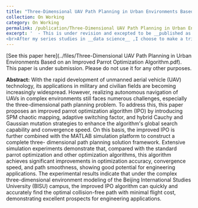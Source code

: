 ```yaml
---
title: "Three-Dimensional UAV Path Planning in Urban Environments Based on an Improved Parrot Optimization Algorithm"
collection: On Working
category: On Working
permalink: /publication/Three-Dimensional UAV Path Planning in Urban EnvironmentsBased
excerpt: '  - This is under revision and excepted to be __published as SCI paper in this year__ 
<br>After my series studies in __data science__ ,I choose to make a trial in algorithms.So my two classmates and I jointly proposed an Improved Parrot Optimization Algorithm (IPO). By incorporating chaotic mapping, an adaptive switching factor, and hybrid mutation strategies, we significantly enhanced the global search capability and convergence speed of UAV three-dimensional path planning. Additionally, I utilized MATLAB to create a three-dimensional map based on my alma mater, Beijing International Studies University (BISU), and conducted simulation experiments on this platform.'
---
```


[See this paper here](../files/Three-Dimensional UAV Path Planning in Urban Environments Based on an Improved Parrot Optimization Algorithm.pdf). <br/>
This paper is under submission. Please do not use it for any other purposes.

__Abstract:__ With the rapid development of unmanned aerial vehicle (UAV) technology, its
applications in military and civilian fields are becoming increasingly widespread. However, realizing autonomous navigation of UAVs in complex environments still faces numerous
challenges, especially the three-dimensional path planning problem. To address this, this paper
proposes an improved parrot optimization algorithm (IPO) by introducing SPM chaotic mapping, adaptive switching factor, and hybrid Cauchy and Gaussian mutation strategies to enhance the
algorithm's global search capability and convergence speed. On this basis, the improved IPO is
further combined with the MATLAB simulation platform to construct a complete three- dimensional path planning solution framework. Extensive simulation experiments demonstrate
that, compared with the standard parrot optimization and other optimization algorithms, this
algorithm achieves significant improvements in optimization accuracy, convergence speed, and
path smoothness, showing good potential for engineering applications. The experimental results
indicate that under the complex three-dimensional environment modeling of the Beijing
International Studies University (BISU) campus, the improved IPO algorithm can quickly and
accurately find the optimal collision-free path with minimal flight cost, demonstrating excellent
prospects for engineering applications.